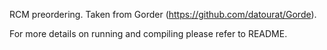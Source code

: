 RCM preordering. Taken from Gorder (https://github.com/datourat/Gorde). 

For more details on running and compiling please refer to README. 
